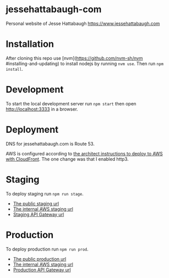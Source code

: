 
# jessehattabaugh-com

Personal website of Jesse Hattabaugh <https://www.jessehattabaugh.com>


#
# Installation

After cloning this repo use [nvm](https://github.com/nvm-sh/nvm
#installing-and-updating) to install nodejs by running `nvm use`. Then run `npm install`.


#
# Development

To start the local development server run `npm start` then open [http://localhost:3333](http://localhost:3333) in a browser.


#
# Deployment

DNS for jessehattabaugh.com is Route 53.

AWS is configured according to [the architect instructions to deploy to AWS with CloudFront](https://arc.codes/docs/en/guides/domains/registrars/route53-and-cloudfront). The one change was that I enabled http3.


#
#
# Staging

To deploy staging run `npm run stage`.

- [The public staging url](https://staging.jessehattabaugh.com)
- [The internal AWS staging url](https://q4mdjvrxu0.execute-api.us-east-1.amazonaws.com)
- [Staging API Gateway url](https://d-wkx1pw21j6.execute-api.us-east-1.amazonaws.com)


#
#
# Production

To deploy production run `npm run prod`.

- [The public production url](https://jessehattabaugh.com)
- [The internal AWS staging url](https://rba5mrs9pb.execute-api.us-east-1.amazonaws.com)
- [Production API Gateway url](https://rba5mrs9pb.execute-api.us-east-1.amazonaws.com/)